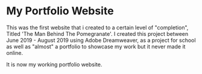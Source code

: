 # My Portfolio Website

This was the first website that i created to a certain level of "completion", Titled 'The Man Behind The Pomegranate'. I created this project between June 2019 - August 2019 using Adobe Dreamweaver, as a project for school as well as "almost" a portfolio to showcase my work but it never made it online.

It is now my working portfolio website.
